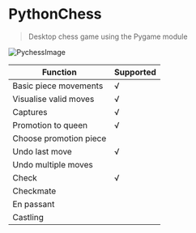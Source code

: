 # PythonChess

> Desktop chess game using the Pygame module

![PychessImage](https://i.imgur.com/O9n5DKA.png)

Function | Supported
-------- | ---------
Basic piece movements | √
Visualise valid moves | √
Captures | √
Promotion to queen | √
Choose promotion piece |
Undo last move | √
Undo multiple moves |
Check | √
Checkmate | 
En passant |
Castling |
